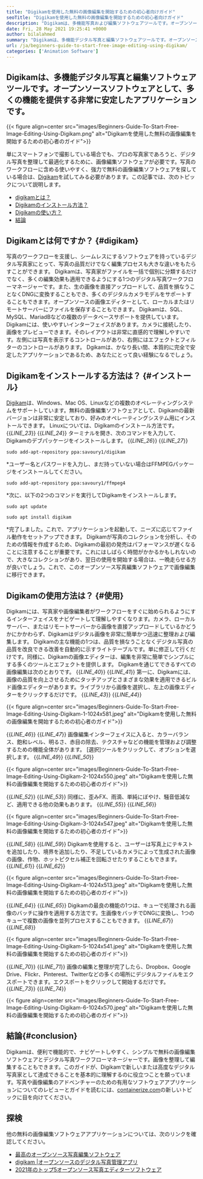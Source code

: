 ```yaml
---
title: "Digikamを使用した無料の画像編集を開始するための初心者向けガイド" 
seoTitle: "Digikamを使用した無料の画像編集を開始するための初心者向けガイド" 
description: "Digikamは、多機能写真および編集ソフトウェアツールです。オープンソースソフトウェアとして、多くの機能を提供する非常に安定したアプリケーションです。" 
date: Fri, 28 May 2021 19:25:41 +0000
author: bilalahmed
summary: "Digikamは、多機能デジタル写真と編集ソフトウェアツールです。オープンソースソフトウェアとして、多くの機能を提供する非常に安定したアプリケーションです。" 
url: /ja/beginners-guide-to-start-free-image-editing-using-digikam/
categories: ['Animation Software']
---
```


## Digikamは、多機能デジタル写真と編集ソフトウェアツールです。オープンソースソフトウェアとして、多くの機能を提供する非常に安定したアプリケーションです。

{{< figure align=center src="images/Beginners-Guide-To-Start-Free-Image-Editing-Using-Digikam.png" alt="Digikamを使用した無料の画像編集を開始するための初心者のガイド">}}

単にスマートフォンで撮影している場合でも、プロの写真家であろうと、デジタル写真を整理して最適化するために、画像編集ソフトウェアが必要です。写真のワークフローに含める使いやすく、強力で無料の画像編集ソフトウェアを探している場合は、[Digikam][1]を試してみる必要があります。この記事では、次のトピックについて説明します。
  * [digikamとは？][2]
  * [Digikamのインストール方法？][3]
  * [Digikamの使い方？][4]
  * [結論][5]

## Digikamとは何ですか？ {#digikam}
写真のワークフローを支援し、シームレスにするソフトウェアを持っているデジタル写真家にとって、写真の品質だけでなく編集プロセスも大きな違いをもたらすことができます。 Digikamは、写真家がファイルを一括で個別に分類するだけでなく、多くの編集効果も適用できるようにする1つのデジタル写真ワークフローマネージャーです。また、生の画像を直接アップロードして、品質を損なうことなくDNGに変換することもでき、多くのデジタルカメラモデルをサポートすることもできます。オープンソースの画像エディターとして、ローカルまたはリモートサーバーにファイルを保存することもできます。 Digikamは、SQL、MySQL、MariadBなどの複数のデータベースサポートを提供しています。
Digikamには、使いやすいインターフェイスがあります。カメラに接続したり、画像をプレビューできます。そのレイアウトは非常に直感的で理解しやすいです。左側には写真を表示するコントロールがあり、右側にはエフェクトとフィルターのコントロールがあります。 Dgikamは、かなり長い間、本質的に完全で安定したアプリケーションであるため、あなたにとって良い経験になるでしょう。

## Digikamをインストールする方法は？ {#インストール}
[Digikam][1]は、Windows、Mac OS、Linuxなどの複数のオペレーティングシステムをサポートしています。無料の画像編集ソフトウェアとして、Digikamの最新バージョンは非常に安定しており、好みのオペレーティングシステム用にインストールできます。
Linuxについては、Digikamのインストール方法です。
{{_LINE_23_}}
{{_LINE_24_}}
    ターミナルを開き、次のコマンドを入力して、Digikamのデブパッケージをインストールします。
{{_LINE_26_}}
{{_LINE_27_}}
```
sudo add-apt-repository ppa:savoury1/digikam
```
  *ユーザー名とパスワードを入力し、まだ持っていない場合はFFMPEGパッケージをインストールしてください。
```
sudo add-apt-repository ppa:savoury1/ffmpeg4
```
  *次に、以下の2つのコマンドを実行してDigikamをインストールします。
```
sudo apt update
```
```
sudo apt install digikam
```
  *完了しました。これで、アプリケーションを起動して、ニーズに応じてファイル動作をセットアップできます。
Digikamが写真のコレクションを分析し、そのための情報を作成するため、Digikamの最初の発売はパフォーマンスが遅くなることに注意することが重要です。これにはしばらく時間がかかるかもしれないので、大きなコレクションがあり、翌日の使用を開始する場合は、一晩走らせる方が良いでしょう。これで、このオープンソース写真編集ソフトウェアで画像編集に移行できます。

## Digikamの使用方法は？ {#使用}
Digikamには、写真家や画像編集者がワークフローをすぐに始められるようにするインターフェイスをナビゲートして理解しやすくなります。カメラ、ローカルサーバー、またはリモートサーバーから画像を直接アップロードしているかどうかにかかわらず、Digikamはデジタル画像を非常に簡単かつ迅速に整理および編集します。
Digikamの主な機能の1つは、品質を損なうことなくデジタル写真の品質を改良できる改善を自動的に示すライトテーブルです。単に修正して行くだけです。同様に、Digikamの画像エディターは、編集を非常に簡単でシンプルにする多くのツールとエフェクトを提供します。
Digikamを通じてできるすべての画像編集は次のとおりです。
{{_LINE_40_}}
{{_LINE_41_}}
    第一に、Digikamには、画像の品質を向上させるためにタッチアップとさまざまな効果を適用できるビルド画像エディターがあります。ライブラリから画像を選択し、左上の画像エディターをクリックするだけです。
{{_LINE_43_}}
{{_LINE_44_}}

{{< figure align=center src="images/Beginners-Guide-To-Start-Free-Image-Editing-Using-Digikam-1-1024x581.jpeg" alt="Digikamを使用した無料の画像編集を開始するための初心者のガイド">}}

{{_LINE_46_}}
{{_LINE_47_}}
    画像編集インターフェイスに入ると、カラーバランス、飽和レベル、明るさ、赤目の除去、テクスチャなどの機能を管理および調整するための機能全体があります。 [選択]ツールをクリックして、オプションを選択します。
{{_LINE_49_}}
{{_LINE_50_}}

{{< figure align=center src="images/Beginners-Guide-To-Start-Free-Image-Editing-Using-Digikam-2-1024x550.jpeg" alt="Digikamを使用した無料の画像編集を開始するための初心者のガイド">}}

{{_LINE_52_}}
{{_LINE_53_}}
    同様に、歪みFX、雨滴、単純にぼやけ、騒音低減など、適用できる他の効果もあります。
{{_LINE_55_}}
{{_LINE_56_}}

{{< figure align=center src="images/Beginners-Guide-To-Start-Free-Image-Editing-Using-Digikam-3-1024x547.jpeg" alt="Digikamを使用した無料の画像編集を開始するための初心者のガイド">}}

{{_LINE_58_}}
{{_LINE_59_}}
    Digikamを使用すると、ユーザーは写真上にテキストを追加したり、境界を追加したり、不足しているカメラによって生成された画像の画像、作物、ホットピクセル補正を回転させたりすることもできます。
{{_LINE_61_}}
{{_LINE_62_}}

{{< figure align=center src="images/Beginners-Guide-To-Start-Free-Image-Editing-Using-Digikam-4-1024x513.jpeg" alt="Digikamを使用した無料の画像編集を開始するための初心者のガイド">}}

{{_LINE_64_}}
{{_LINE_65_}}
    Digikamの最良の機能の1つは、キューで処理される画像のバッチに操作を適用する方法です。生画像をバッチでDNGに変換し、1つのキューで複数の画像を並列プロセスすることもできます。
{{_LINE_67_}}
{{_LINE_68_}}

{{< figure align=center src="images/Beginners-Guide-To-Start-Free-Image-Editing-Using-Digikam-5-1024x541.jpeg" alt="Digikamを使用した無料の画像編集を開始するための初心者のガイド">}}

{{_LINE_70_}}
{{_LINE_71_}}
    画像の編集と整理が完了したら、Dropbox、Google Drive、Flickr、Pinterest、Twitterなどの多くの場所にデジタルファイルをエクスポートできます。エクスポートをクリックして開始するだけです。
{{_LINE_73_}}
{{_LINE_74_}}

{{< figure align=center src="images/Beginners-Guide-To-Start-Free-Image-Editing-Using-Digikam-6-1024x570.jpeg" alt="Digikamを使用した無料の画像編集を開始するための初心者のガイド">}}


## 結論{#conclusion}
Digikamは、便利で機能的で、ナビゲートしやすく、シンプルで無料の画像編集ソフトウェアとデジタル写真ワークフローマネージャーです。画像を整理して編集することもできます。このガイドが、Digikamで新しいまたは高度なデジタル写真家として達成できることを基本的に理解するのに役立つことを願っています。写真や画像編集のアドベンチャーのための有用なソフトウェアアプリケーションについてのレビューとガイドを読むには、[containerize.com][6]の新しいトピックに目を向けてください。

## 探検
他の無料の画像編集ソフトウェアアプリケーションについては、次のリンクを確認してください。
  * [最高のオープンソース写真編集ソフトウェア][7]
  * [digikam |オープンソースのデジタル写真管理アプリ][1]
  * [2021年のトップ5オープンソース写真エディターソフトウェア][8]

  
[1]: https://products.containerize.com/photo-editing-software/digikam/
[2]: #digikam
[3]: #install
[4]: #use
[5]: #conclusion
[6]: https://blog.containerize.com/
[7]: https://products.containerize.com/photo-editing-software/
[8]: https://blog.containerize.com/photo-editing-software/top-5-open-source-photo-editor-software-in-2021/
